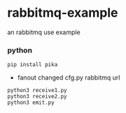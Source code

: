 # rabbitmq-example
an rabbitmq use example

### python 
```
pip install pika
```

- fanout
changed cfg.py rabbitmq url
```
python3 receive1.py
python3 receive2.py
python3 emit.py
```